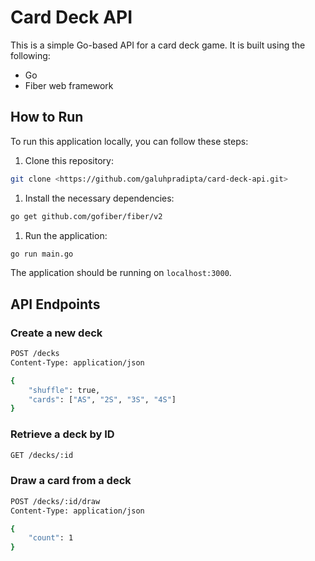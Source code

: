 # Card Deck API
This is a simple Go-based API for a card deck game. It is built using the following:

- Go
- Fiber web framework

## How to Run

To run this application locally, you can follow these steps:

1. Clone this repository:

```bash
git clone <https://github.com/galuhpradipta/card-deck-api.git>

```

1. Install the necessary dependencies:

```bash
go get github.com/gofiber/fiber/v2

```

1. Run the application:

```bash
go run main.go

```

The application should be running on `localhost:3000`.

## API Endpoints

### Create a new deck

```bash
POST /decks
Content-Type: application/json

{
    "shuffle": true,
    "cards": ["AS", "2S", "3S", "4S"]
}

```

### Retrieve a deck by ID

```bash
GET /decks/:id

```

### Draw a card from a deck

```bash
POST /decks/:id/draw
Content-Type: application/json

{
    "count": 1
}

```